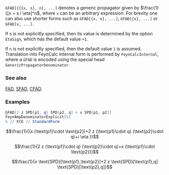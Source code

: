 `GFAD[{{{x, s}, n}, ...]` denotes a generic propagator given by $\frac{1}{[x + s i \eta]^n$, where `x` can be an arbitrary expression. For brevity one can also use shorter forms such as `GFAD[{x, n}, ...]`, `GFAD[{x}, ...]` or `GFAD[x, ...]`.

If s is not explicitly specified, then its value is determined by the option `EtaSign`, which has the default value `+1`.

If `n` is not explicitly specified, then the default value `1` is assumed. Translation into FeynCalc internal form is performed by `FeynCalcInternal`, where a `GFAD` is encoded using the special head `GenericPropagatorDenominator`.

### See also

[FAD](FAD), [SFAD](SFAD), [CFAD](CFAD).

### Examples

```mathematica
GFAD[2 z SPD[p1, q] SPD[p2, q] + x SPD[p1, p2]]
FeynAmpDenominatorExplicit[%]
% // FCE // StandardForm
```

$$\frac{1}{(x (\text{p1}\cdot \text{p2})+2 z (\text{p1}\cdot q) (\text{p2}\cdot q)+i \eta )}$$

$$\frac{1}{2 z (\text{p1}\cdot q) (\text{p2}\cdot q)+x (\text{p1}\cdot \text{p2})}$$

$$\frac{1}{x \text{SPD}[\text{p1},\text{p2}]+2 z \text{SPD}[\text{p1},q] \text{SPD}[\text{p2},q]}$$